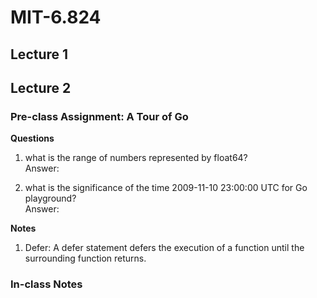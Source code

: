 # MIT-6.824

## Lecture 1

## Lecture 2
### Pre-class Assignment: A Tour of Go ###

**Questions**

1. what is the range of numbers represented by float64?<br/>Answer: 

2. what is the significance of the time 2009-11-10 23:00:00 UTC for Go playground?<br/>Answer:

**Notes**

1. Defer: A defer statement defers the execution of a function until the surrounding function returns.

### In-class Notes ###

